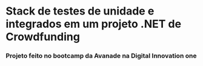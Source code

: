 <h1>Stack de testes de unidade e integrados em um projeto .NET de Crowdfunding</h1>
<h3>Projeto feito no bootcamp da Avanade na Digital Innovation one</h3>
